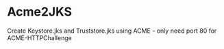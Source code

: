 # Acme2JKS
Create Keystore.jks and Truststore.jks using ACME - only need port 80 for ACME-HTTPChallenge
